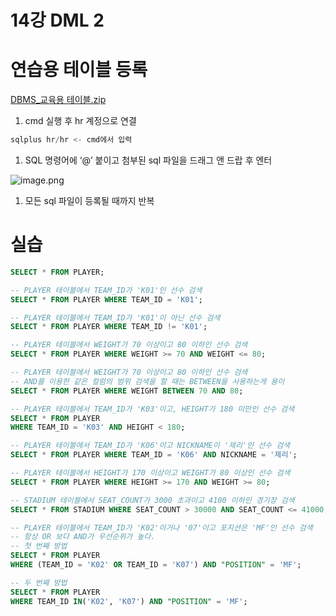 # 14강 DML 2

# 연습용 테이블 등록

[DBMS_교육용 테이블.zip](DBMS_%25EA%25B5%2590%25EC%259C%25A1%25EC%259A%25A9_%25ED%2585%258C%25EC%259D%25B4%25EB%25B8%2594.zip)

1. cmd 실행 후 hr 계정으로 연결

```sql
sqlplus hr/hr <- cmd에서 입력
```

1. SQL 명령어에 ‘@’ 붙이고 첨부된 sql 파일을 드래그 앤 드랍 후 엔터

![image.png](image.png)

1. 모든 sql 파일이 등록될 때까지 반복

# 실습

```sql
SELECT * FROM PLAYER;

-- PLAYER 테이블에서 TEAM_ID가 'K01'인 선수 검색
SELECT * FROM PLAYER WHERE TEAM_ID = 'K01';

-- PLAYER 테이블에서 TEAM_ID가 'K01'이 아닌 선수 검색
SELECT * FROM PLAYER WHERE TEAM_ID != 'K01';

-- PLAYER 테이블에서 WEIGHT가 70 이상이고 80 이하인 선수 검색
SELECT * FROM PLAYER WHERE WEIGHT >= 70 AND WEIGHT <= 80;

-- PLAYER 테이블에서 WEIGHT가 70 이상이고 80 이하인 선수 검색
-- AND를 이용한 같은 컬럼의 범위 검색을 할 때는 BETWEEN을 사용하는게 용이
SELECT * FROM PLAYER WHERE WEIGHT BETWEEN 70 AND 80;

-- PLAYER 테이블에서 TEAM_ID가 'K03'이고, HEIGHT가 180 미만인 선수 검색
SELECT * FROM PLAYER
WHERE TEAM_ID = 'K03' AND HEIGHT < 180;

-- PLAYER 테이블에서 TEAM_ID가 'K06'이고 NICKNAME이 '제리'인 선수 검색
SELECT * FROM PLAYER WHERE TEAM_ID = 'K06' AND NICKNAME = '제리';

-- PLAYER 테이블에서 HEIGHT가 170 이상이고 WEIGHT가 80 이상인 선수 검색
SELECT * FROM PLAYER WHERE HEIGHT >= 170 AND WEIGHT >= 80;

-- STADIUM 테이블에서 SEAT_COUNT가 3000 초과이고 4100 이하인 경기장 검색
SELECT * FROM STADIUM WHERE SEAT_COUNT > 30000 AND SEAT_COUNT <= 41000;

-- PLAYER 테이블에서 TEAM_ID가 'K02'이거나 '07'이고 포지션은 'MF'인 선수 검색
-- 항상 OR 보다 AND가 우선순위가 높다.
-- 첫 번째 방법
SELECT * FROM PLAYER
WHERE (TEAM_ID = 'K02' OR TEAM_ID = 'K07') AND "POSITION" = 'MF';

-- 두 번째 방법
SELECT * FROM PLAYER
WHERE TEAM_ID IN('K02', 'K07') AND "POSITION" = 'MF'; 
```